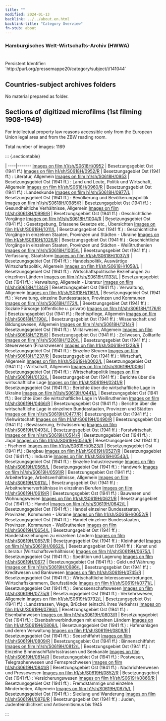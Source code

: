 ```yaml
---
title: ""
modified: 2024-01-13
backlink: ../../about.en.html
backlink-title: "Category Overview"
fn-stub: about
---
```


### Hamburgisches Welt-Wirtschafts-Archiv (HWWA)

# 

<div class="hint">Persistent Identifier: `http://purl.org/pressemappe20/category/subject/i/141044`</div>







## Countries-subject archives folders





No material prepared as folder.



<a id="filmsections" />

## Sections of digitized microfilms (1st filming 1908-1949)

<p>For intellectual property law reasons accessible only from the European Union legal area and from the ZBW reading room.</p>



<p>Total number of images: 1169</p>




::: {.sectiontable}

 | 
----|-------
<a class="btn" href="https://pm20.zbw.eu/film/h1/sh/S0618H/0952" rel="nofollow">Images on film h1/sh/S0618H/0952</a> | Besetzungsgebiet Ost (1941 ff.)
<a class="btn" href="https://pm20.zbw.eu/film/h1/sh/S0618H/0952/R" rel="nofollow">Images on film h1/sh/S0618H/0952/R</a> | Besetzungsgebiet Ost (1941 ff.) : Literatur, Allgemein
<a class="btn" href="https://pm20.zbw.eu/film/h1/sh/S0618H/0953" rel="nofollow">Images on film h1/sh/S0618H/0953</a> | Besetzungsgebiet Ost (1941 ff.) : Land und Leute, Politik und Wirtschaft, Allgemein
<a class="btn" href="https://pm20.zbw.eu/film/h1/sh/S0618H/0960/R" rel="nofollow">Images on film h1/sh/S0618H/0960/R</a> | Besetzungsgebiet Ost (1941 ff.) : Landeskunde
<a class="btn" href="https://pm20.zbw.eu/film/h1/sh/S0618H/0977/L" rel="nofollow">Images on film h1/sh/S0618H/0977/L</a> | Besetzungsgebiet Ost (1941 ff.) : Bevölkerung und Bevölkerungspolitik
<a class="btn" href="https://pm20.zbw.eu/film/h1/sh/S0618H/0985/R" rel="nofollow">Images on film h1/sh/S0618H/0985/R</a> | Besetzungsgebiet Ost (1941 ff.) : Gesundheitliche Verhältnisse, Allgemein
<a class="btn" href="https://pm20.zbw.eu/film/h1/sh/S0618H/0999/R" rel="nofollow">Images on film h1/sh/S0618H/0999/R</a> | Besetzungsgebiet Ost (1941 ff.) : Geschichtliche Vorgänge
<a class="btn" href="https://pm20.zbw.eu/film/h1/sh/S0618H/1004/R" rel="nofollow">Images on film h1/sh/S0618H/1004/R</a> | Besetzungsgebiet Ost (1941 ff.) : Gesetzgebung, Erlassene Gesetze etc., Übersichten
<a class="btn" href="https://pm20.zbw.eu/film/h1/sh/S0618H/1011/L" rel="nofollow">Images on film h1/sh/S0618H/1011/L</a> | Besetzungsgebiet Ost (1941 ff.) : Geschichtliche Vorgänge in einzelnen Staaten, Provinzen und Städten - Ukraine
<a class="btn" href="https://pm20.zbw.eu/film/h1/sh/S0618H/1026/R" rel="nofollow">Images on film h1/sh/S0618H/1026/R</a> | Besetzungsgebiet Ost (1941 ff.) : Geschichtliche Vorgänge in einzelnen Staaten, Provinzen und Städten - Weißtruthenien
<a class="btn" href="https://pm20.zbw.eu/film/h1/sh/S0618H/1035/L" rel="nofollow">Images on film h1/sh/S0618H/1035/L</a> | Besetzungsgebiet Ost (1941 ff.) : Verfassung, Staatsform
<a class="btn" href="https://pm20.zbw.eu/film/h1/sh/S0618H/1037/R" rel="nofollow">Images on film h1/sh/S0618H/1037/R</a> | Besetzungsgebiet Ost (1941 ff.) : Handelspolitik, Auswärtige Wirtschaftspolitik, Allgemein
<a class="btn" href="https://pm20.zbw.eu/film/h1/sh/S0618H/1058/L" rel="nofollow">Images on film h1/sh/S0618H/1058/L</a> | Besetzungsgebiet Ost (1941 ff.) : Wirtschaftspolitische Beziehungen zu einzelnen Ländern
<a class="btn" href="https://pm20.zbw.eu/film/h1/sh/S0618H/1133/L" rel="nofollow">Images on film h1/sh/S0618H/1133/L</a> | Besetzungsgebiet Ost (1941 ff.) : Verwaltung, Allgemein - Literatur
<a class="btn" href="https://pm20.zbw.eu/film/h1/sh/S0618H/1134/R" rel="nofollow">Images on film h1/sh/S0618H/1134/R</a> | Besetzungsgebiet Ost (1941 ff.) : Verwaltung, Allgemein
<a class="btn" href="https://pm20.zbw.eu/film/h1/sh/S0618H/1161/L" rel="nofollow">Images on film h1/sh/S0618H/1161/L</a> | Besetzungsgebiet Ost (1941 ff.) : Verwaltung, einzelne Bundesstaaten, Provinzen und Kommunen
<a class="btn" href="https://pm20.zbw.eu/film/h1/sh/S0618H/1172/L" rel="nofollow">Images on film h1/sh/S0618H/1172/L</a> | Besetzungsgebiet Ost (1941 ff.) : Soziale Fürsorge (öffentliche u. private)
<a class="btn" href="https://pm20.zbw.eu/film/h1/sh/S0618H/1176/R" rel="nofollow">Images on film h1/sh/S0618H/1176/R</a> | Besetzungsgebiet Ost (1941 ff.) : Rechtspflege, Allgemein
<a class="btn" href="https://pm20.zbw.eu/film/h1/sh/S0618H/1190/L" rel="nofollow">Images on film h1/sh/S0618H/1190/L</a> | Besetzungsgebiet Ost (1941 ff.) : Wissenschaft und Bildungswesen, Allgemein
<a class="btn" href="https://pm20.zbw.eu/film/h1/sh/S0618H/1214/R" rel="nofollow">Images on film h1/sh/S0618H/1214/R</a> | Besetzungsgebiet Ost (1941 ff.) : Militärwesen, Allgemein
<a class="btn" href="https://pm20.zbw.eu/film/h1/sh/S0618H/1215/R" rel="nofollow">Images on film h1/sh/S0618H/1215/R</a> | Besetzungsgebiet Ost (1941 ff.) : Zollwesen, Zolltarife
<a class="btn" href="https://pm20.zbw.eu/film/h1/sh/S0618H/1220/L" rel="nofollow">Images on film h1/sh/S0618H/1220/L</a> | Besetzungsgebiet Ost (1941 ff.) : Steuerwesen (Finanzwesen)
<a class="btn" href="https://pm20.zbw.eu/film/h1/sh/S0618H/1228/R" rel="nofollow">Images on film h1/sh/S0618H/1228/R</a> | Besetzungsgebiet Ost (1941 ff.) : Einzelne Steuern
<a class="btn" href="https://pm20.zbw.eu/film/h1/sh/S0618H/1237/R" rel="nofollow">Images on film h1/sh/S0618H/1237/R</a> | Besetzungsgebiet Ost (1941 ff.) : Wirtschaft, Allgemein
<a class="btn" href="https://pm20.zbw.eu/film/h1/sh/S0619H/0002/L" rel="nofollow">Images on film h1/sh/S0619H/0002/L</a> | Besetzungsgebiet Ost (1941 ff.) : Wirtschaft, Allgemein
<a class="btn" href="https://pm20.zbw.eu/film/h1/sh/S0619H/0066" rel="nofollow">Images on film h1/sh/S0619H/0066</a> | Besetzungsgebiet Ost (1941 ff.) : Wirtschaftspolitik
<a class="btn" href="https://pm20.zbw.eu/film/h1/sh/S0619H/0132/L" rel="nofollow">Images on film h1/sh/S0619H/0132/L</a> | Besetzungsgebiet Ost (1941 ff.) : Berichte über die wirtschaftliche Lage
<a class="btn" href="https://pm20.zbw.eu/film/h1/sh/S0619H/0241/R" rel="nofollow">Images on film h1/sh/S0619H/0241/R</a> | Besetzungsgebiet Ost (1941 ff.) : Berichte über die wirtschaftliche Lage in Ukraine
<a class="btn" href="https://pm20.zbw.eu/film/h1/sh/S0619H/0441/L" rel="nofollow">Images on film h1/sh/S0619H/0441/L</a> | Besetzungsgebiet Ost (1941 ff.) : Berichte über die wirtschaftliche Lage in Weißruthenien
<a class="btn" href="https://pm20.zbw.eu/film/h1/sh/S0619H/0466/R" rel="nofollow">Images on film h1/sh/S0619H/0466/R</a> | Besetzungsgebiet Ost (1941 ff.) : Berichte über die wirtschaftliche Lage in einzelnen Bundesstaaten, Provinzen und Städten
<a class="btn" href="https://pm20.zbw.eu/film/h1/sh/S0619H/0477/R" rel="nofollow">Images on film h1/sh/S0619H/0477/R</a> | Besetzungsgebiet Ost (1941 ff.) : Viehwirtschaft
<a class="btn" href="https://pm20.zbw.eu/film/h1/sh/S0619H/0490/R" rel="nofollow">Images on film h1/sh/S0619H/0490/R</a> | Besetzungsgebiet Ost (1941 ff.) : Bewässerung, Entwässerung
<a class="btn" href="https://pm20.zbw.eu/film/h1/sh/S0619H/0493/L" rel="nofollow">Images on film h1/sh/S0619H/0493/L</a> | Besetzungsgebiet Ost (1941 ff.) : Forstwirtschaft
<a class="btn" href="https://pm20.zbw.eu/film/h1/sh/S0619H/0514/R" rel="nofollow">Images on film h1/sh/S0619H/0514/R</a> | Besetzungsgebiet Ost (1941 ff.) : Jagd
<a class="btn" href="https://pm20.zbw.eu/film/h1/sh/S0619H/0516/R" rel="nofollow">Images on film h1/sh/S0619H/0516/R</a> | Besetzungsgebiet Ost (1941 ff.) : Fischerei
<a class="btn" href="https://pm20.zbw.eu/film/h1/sh/S0619H/0523/R" rel="nofollow">Images on film h1/sh/S0619H/0523/R</a> | Besetzungsgebiet Ost (1941 ff.) : Bergbau
<a class="btn" href="https://pm20.zbw.eu/film/h1/sh/S0619H/0527/R" rel="nofollow">Images on film h1/sh/S0619H/0527/R</a> | Besetzungsgebiet Ost (1941 ff.) : Industrie
<a class="btn" href="https://pm20.zbw.eu/film/h1/sh/S0619H/0543/L" rel="nofollow">Images on film h1/sh/S0619H/0543/L</a> | Besetzungsgebiet Ost (1941 ff.) : Einzelne Industriezweige
<a class="btn" href="https://pm20.zbw.eu/film/h1/sh/S0619H/0565/L" rel="nofollow">Images on film h1/sh/S0619H/0565/L</a> | Besetzungsgebiet Ost (1941 ff.) : Handwerk
<a class="btn" href="https://pm20.zbw.eu/film/h1/sh/S0619H/0591/R" rel="nofollow">Images on film h1/sh/S0619H/0591/R</a> | Besetzungsgebiet Ost (1941 ff.) : Arbeiterfrage, Arbeitsverhältnisse, Allgemein
<a class="btn" href="https://pm20.zbw.eu/film/h1/sh/S0619H/0611/L" rel="nofollow">Images on film h1/sh/S0619H/0611/L</a> | Besetzungsgebiet Ost (1941 ff.) : Arbeitnehmerverhältnisse in einzelnen Berufen
<a class="btn" href="https://pm20.zbw.eu/film/h1/sh/S0619H/0619/R" rel="nofollow">Images on film h1/sh/S0619H/0619/R</a> | Besetzungsgebiet Ost (1941 ff.) : Bauwesen und Wohnungswesen
<a class="btn" href="https://pm20.zbw.eu/film/h1/sh/S0619H/0621/R" rel="nofollow">Images on film h1/sh/S0619H/0621/R</a> | Besetzungsgebiet Ost (1941 ff.) : Handel
<a class="btn" href="https://pm20.zbw.eu/film/h1/sh/S0619H/0642/L" rel="nofollow">Images on film h1/sh/S0619H/0642/L</a> | Besetzungsgebiet Ost (1941 ff.) : Handel einzelner Bundesstaaten, Provinzen, Kommunen - Ukraine
<a class="btn" href="https://pm20.zbw.eu/film/h1/sh/S0619H/0652/R" rel="nofollow">Images on film h1/sh/S0619H/0652/R</a> | Besetzungsgebiet Ost (1941 ff.) : Handel einzelner Bundesstaaten, Provinzen, Kommunen - Weißruthenien
<a class="btn" href="https://pm20.zbw.eu/film/h1/sh/S0619H/0654/L" rel="nofollow">Images on film h1/sh/S0619H/0654/L</a> | Besetzungsgebiet Ost (1941 ff.) : Handelsbeziehungen zu einzelnen Ländern
<a class="btn" href="https://pm20.zbw.eu/film/h1/sh/S0619H/0657/R" rel="nofollow">Images on film h1/sh/S0619H/0657/R</a> | Besetzungsgebiet Ost (1941 ff.) : Kleinhandel
<a class="btn" href="https://pm20.zbw.eu/film/h1/sh/S0619H/0662/L" rel="nofollow">Images on film h1/sh/S0619H/0662/L</a> | Besetzungsgebiet Ost (1941 ff.) : Kunst und Literatur (Wirtschaftsverhältnisse)
<a class="btn" href="https://pm20.zbw.eu/film/h1/sh/S0619H/0675/L" rel="nofollow">Images on film h1/sh/S0619H/0675/L</a> | Besetzungsgebiet Ost (1941 ff.) : Spedition und Lagerung
<a class="btn" href="https://pm20.zbw.eu/film/h1/sh/S0619H/0677" rel="nofollow">Images on film h1/sh/S0619H/0677</a> | Besetzungsgebiet Ost (1941 ff.) : Geld und Währung
<a class="btn" href="https://pm20.zbw.eu/film/h1/sh/S0619H/0686/L" rel="nofollow">Images on film h1/sh/S0619H/0686/L</a> | Besetzungsgebiet Ost (1941 ff.) : Kreditwesen und Bankwesen
<a class="btn" href="https://pm20.zbw.eu/film/h1/sh/S0619H/0745/R" rel="nofollow">Images on film h1/sh/S0619H/0745/R</a> | Besetzungsgebiet Ost (1941 ff.) : Wirtschaftliche Interessenvertretungen, Wirtschaftskammern, Berufsstände
<a class="btn" href="https://pm20.zbw.eu/film/h1/sh/S0619H/0771/L" rel="nofollow">Images on film h1/sh/S0619H/0771/L</a> | Besetzungsgebiet Ost (1941 ff.) : Genossenschaftswesen
<a class="btn" href="https://pm20.zbw.eu/film/h1/sh/S0619H/0775/R" rel="nofollow">Images on film h1/sh/S0619H/0775/R</a> | Besetzungsgebiet Ost (1941 ff.) : Verkehrswesen, Allgemein
<a class="btn" href="https://pm20.zbw.eu/film/h1/sh/S0619H/0792/L" rel="nofollow">Images on film h1/sh/S0619H/0792/L</a> | Besetzungsgebiet Ost (1941 ff.) : Landstrassen, Wege, Brücken (einschl. ihres Verkehrs)
<a class="btn" href="https://pm20.zbw.eu/film/h1/sh/S0619H/0796/L" rel="nofollow">Images on film h1/sh/S0619H/0796/L</a> | Besetzungsgebiet Ost (1941 ff.) : Eisenbahnwesen
<a class="btn" href="https://pm20.zbw.eu/film/h1/sh/S0619H/0803/R" rel="nofollow">Images on film h1/sh/S0619H/0803/R</a> | Besetzungsgebiet Ost (1941 ff.) : Eisenbahnverbindungen mit einzelnen Ländern
<a class="btn" href="https://pm20.zbw.eu/film/h1/sh/S0619H/0808/L" rel="nofollow">Images on film h1/sh/S0619H/0808/L</a> | Besetzungsgebiet Ost (1941 ff.) : Hafenanlagen und deren Verwaltung
<a class="btn" href="https://pm20.zbw.eu/film/h1/sh/S0619H/0808/R" rel="nofollow">Images on film h1/sh/S0619H/0808/R</a> | Besetzungsgebiet Ost (1941 ff.) : Seeschiffahrt
<a class="btn" href="https://pm20.zbw.eu/film/h1/sh/S0619H/0809/R" rel="nofollow">Images on film h1/sh/S0619H/0809/R</a> | Besetzungsgebiet Ost (1941 ff.) : Binnenschiffahrt
<a class="btn" href="https://pm20.zbw.eu/film/h1/sh/S0619H/0812/L" rel="nofollow">Images on film h1/sh/S0619H/0812/L</a> | Besetzungsgebiet Ost (1941 ff.) : Einzelne Binnenschiffahrtsstrassen und Seekanäle
<a class="btn" href="https://pm20.zbw.eu/film/h1/sh/S0619H/0814/R" rel="nofollow">Images on film h1/sh/S0619H/0814/R</a> | Besetzungsgebiet Ost (1941 ff.) : Postwesen, Telegraphenwesen und Fernsprechwesen
<a class="btn" href="https://pm20.zbw.eu/film/h1/sh/S0619H/0841/R" rel="nofollow">Images on film h1/sh/S0619H/0841/R</a> | Besetzungsgebiet Ost (1941 ff.) : Nachrichtenwesen und Pressewesen
<a class="btn" href="https://pm20.zbw.eu/film/h1/sh/S0619H/0852/R" rel="nofollow">Images on film h1/sh/S0619H/0852/R</a> | Besetzungsgebiet Ost (1941 ff.) : Versicherungswesen
<a class="btn" href="https://pm20.zbw.eu/film/h1/sh/S0619H/0866/R" rel="nofollow">Images on film h1/sh/S0619H/0866/R</a> | Besetzungsgebiet Ost (1941 ff.) : Fremdstämmige und einzelne Minderheiten, Allgemein
<a class="btn" href="https://pm20.zbw.eu/film/h1/sh/S0619H/0875/L" rel="nofollow">Images on film h1/sh/S0619H/0875/L</a> | Besetzungsgebiet Ost (1941 ff.) : Siedlung und Wanderung
<a class="btn" href="https://pm20.zbw.eu/film/h1/sh/S0619H/0876/R" rel="nofollow">Images on film h1/sh/S0619H/0876/R</a> | Besetzungsgebiet Ost (1941 ff.) : Juden, Judenfeindlichkeit und Antisemitismus bis 1945


:::

















